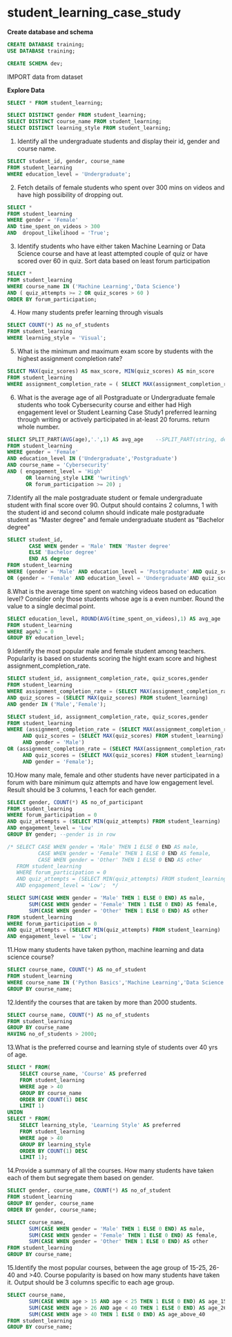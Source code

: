 # student_learning_case_study

**Create database and schema**
```sql
CREATE DATABASE training;
USE DATABASE training;

CREATE SCHEMA dev;
```
IMPORT data from dataset

**Explore Data**
```sql
SELECT * FROM student_learning;

SELECT DISTINCT gender FROM student_learning;
SELECT DISTINCT course_name FROM student_learning;
SELECT DISTINCT learning_style FROM student_learning;
```
1. Identify all the undergraduate students and display their id, gender and course name.
```sql
SELECT student_id, gender, course_name
FROM student_learning
WHERE education_level = 'Undergraduate';
```
2. Fetch details of female students who spent over 300 mins on videos and have high possibility of dropping out.
```sql
SELECT *
FROM student_learning
WHERE gender = 'Female' 
AND time_spent_on_videos > 300
AND  dropout_likelihood = 'True';
```
3. Identify students who have either taken Machine Learning or Data Science course and have at least attempted couple of quiz or have scored over 60 in quiz. Sort data based on least forum participation
```sql
SELECT *
FROM student_learning
WHERE course_name IN ('Machine Learning','Data Science')
AND ( quiz_attempts >= 2 OR quiz_scores > 60 )
ORDER BY forum_participation;
```
4. How many students prefer learning through visuals
```sql
SELECT COUNT(*) AS no_of_students
FROM student_learning
WHERE learning_style = 'Visual';
```
5. What is the minimum and maximum exam score by students with the highest assignment completion rate?
```sql
SELECT MAX(quiz_scores) AS max_score, MIN(quiz_scores) AS min_score
FROM student_learning
WHERE assignment_completion_rate = ( SELECT MAX(assignment_completion_rate) FROM student_learning );
```
6. What is the average age of all Postgraduate or Undergraduate female students who took Cybersecurity course and either had High engagement level or Student Learning Case Study1 preferred learning through writing or actively participated in at-least 20 forums. return whole number.
```sql
SELECT SPLIT_PART(AVG(age),'.',1) AS avg_age    --SPLIT_PART(string, delimiter, position)
FROM student_learning
WHERE gender = 'Female'
AND education_level IN ('Undergraduate','Postgraduate')
AND course_name = 'Cybersecurity'
AND ( engagement_level = 'High' 
      OR learning_style LIKE '%writing%'
      OR forum_participation >= 20) ;
```
7.Identify all the male postgraduate student or female undergraduate student with final score over 90. Output should contains 2 columns, 1 with the student id and second column should indicate male postgraduate student as "Master degree" and female undergraduate student as "Bachelor degree"
```sql
SELECT student_id, 
       CASE WHEN gender = 'Male' THEN 'Master degree'
       ELSE 'Bachelor degree'
       END AS degree
FROM student_learning
WHERE (gender = 'Male' AND education_level = 'Postgraduate' AND quiz_scores > 90)
OR (gender = 'Female' AND education_level = 'Undergraduate'AND quiz_scores > 90);
```
8.What is the average time spent on watching videos based on education level? Consider only those students whose age is a even number. Round the value to a single decimal point.
```sql
SELECT education_level, ROUND(AVG(time_spent_on_videos),1) AS avg_age
FROM student_learning
WHERE age%2 = 0
GROUP BY education_level;
```
9.Identify the most popular male and female student among teachers. Popularity is based on students scoring the hight exam score and highest assignment_completion_rate.
```sql
SELECT student_id, assignment_completion_rate, quiz_scores,gender
FROM student_learning
WHERE assignment_completion_rate = (SELECT MAX(assignment_completion_rate) FROM student_learning)
AND quiz_scores = (SELECT MAX(quiz_scores) FROM student_learning)
AND gender IN ('Male','Female');

SELECT student_id, assignment_completion_rate, quiz_scores,gender
FROM student_learning
WHERE (assignment_completion_rate = (SELECT MAX(assignment_completion_rate) FROM student_learning)
     AND quiz_scores = (SELECT MAX(quiz_scores) FROM student_learning)
     AND gender = 'Male')
OR (assignment_completion_rate = (SELECT MAX(assignment_completion_rate) FROM student_learning)
     AND quiz_scores = (SELECT MAX(quiz_scores) FROM student_learning)
     AND gender = 'Female');
```
10.How many male, female and other students have never participated in a forum with bare minimum quiz attempts and have low engagement level. Result should be 3 columns, 1 each for each gender.
```sql
SELECT gender, COUNT(*) AS no_of_participant
FROM student_learning
WHERE forum_participation = 0
AND quiz_attempts = (SELECT MIN(quiz_attempts) FROM student_learning)
AND engagement_level = 'Low'
GROUP BY gender; --gender is in row

/* SELECT CASE WHEN gender = 'Male' THEN 1 ELSE 0 END AS male,
          CASE WHEN gender = 'Female' THEN 1 ELSE 0 END AS female,
          CASE WHEN gender = 'Other' THEN 1 ELSE 0 END AS other
   FROM student_learning
   WHERE forum_participation = 0
   AND quiz_attempts = (SELECT MIN(quiz_attempts) FROM student_learning)
   AND engagement_level = 'Low';  */

SELECT SUM(CASE WHEN gender = 'Male' THEN 1 ELSE 0 END) AS male,
       SUM(CASE WHEN gender = 'Female' THEN 1 ELSE 0 END) AS female,
       SUM(CASE WHEN gender = 'Other' THEN 1 ELSE 0 END) AS other
FROM student_learning
WHERE forum_participation = 0
AND quiz_attempts = (SELECT MIN(quiz_attempts) FROM student_learning)
AND engagement_level = 'Low';
```
11.How many students have taken python, machine learning and data science course?
```sql
SELECT course_name, COUNT(*) AS no_of_student
FROM student_learning
WHERE course_name IN ('Python Basics','Machine Learning','Data Science')
GROUP BY course_name;
```
12.Identify the courses that are taken by more than 2000 students.
```sql
SELECT course_name, COUNT(*) AS no_of_students
FROM student_learning
GROUP BY course_name
HAVING no_of_students > 2000;
```
13.What is the preferred course and learning style of students over 40 yrs of age.
```sql
SELECT * FROM(
    SELECT course_name, 'Course' AS preferred
    FROM student_learning
    WHERE age > 40
    GROUP BY course_name
    ORDER BY COUNT(1) DESC 
    LIMIT 1)
UNION
SELECT * FROM(
    SELECT learning_style, 'Learning Style' AS preferred
    FROM student_learning
    WHERE age > 40
    GROUP BY learning_style
    ORDER BY COUNT(1) DESC 
    LIMIT 1);
```
14.Provide a summary of all the courses. How many students have taken each of them but segregate them based on gender.
```sql
SELECT gender, course_name, COUNT(*) AS no_of_student
FROM student_learning
GROUP BY gender, course_name
ORDER BY gender, course_name;

SELECT course_name,
       SUM(CASE WHEN gender = 'Male' THEN 1 ELSE 0 END) AS male,
       SUM(CASE WHEN gender = 'Female' THEN 1 ELSE 0 END) AS female,
       SUM(CASE WHEN gender = 'Other' THEN 1 ELSE 0 END) AS other
FROM student_learning
GROUP BY course_name;
```
15.Identify the most popular courses, between the age group of 15-25, 26-40 and >40. Course popularity is based on how many students have taken it. Output should be 3 columns specific to each age group.
```sql
SELECT course_name, 
       SUM(CASE WHEN age > 15 AND age < 25 THEN 1 ELSE 0 END) AS age_15_25,
       SUM(CASE WHEN age > 26 AND age < 40 THEN 1 ELSE 0 END) AS age_26_40,
       SUM(CASE WHEN age > 40 THEN 1 ELSE 0 END) AS age_above_40
FROM student_learning
GROUP BY course_name;
```
